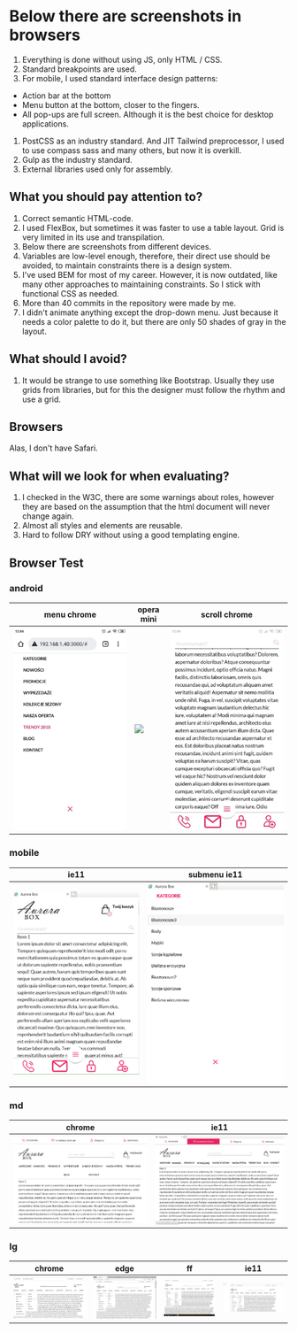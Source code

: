 # Below there are screenshots in browsers

1. Everything is done without using JS, only HTML / CSS.
2. Standard breakpoints are used.
3. For mobile, I used standard interface design patterns:

- Action bar at the bottom
- Menu button at the bottom, closer to the fingers.
- All pop-ups are full screen. Although it is the best choice for desktop applications.

1. PostCSS as an industry standard. And JIT Tailwind preprocessor, I used to use compass sass and many others, but now it is overkill.
2. Gulp as the industry standard.
3. External libraries used only for assembly.

## What you should pay attention to?

1. Correct semantic HTML-code.
2. I used FlexBox, but sometimes it was faster to use a table layout. Grid is very limited in its use and transpilation.
3. Below there are screenshots from different devices.
4. Variables are low-level enough, therefore, their direct use should be avoided, to maintain constraints there is a design system.
5. I've used BEM for most of my career. However, it is now outdated, like many other approaches to maintaining constraints. So I stick with functional CSS as needed.
6. More than 40 commits in the repository were made by me.
7. I didn't animate anything except the drop-down menu. Just because it needs a color palette to do it, but there are only 50 shades of gray in the layout.

## What should I avoid?

1. It would be strange to use something like Bootstrap. Usually they use grids from libraries, but for this the designer must follow the rhythm and use a grid.

## Browsers

Alas, I don't have Safari.

## What will we look for when evaluating?

1. I checked in the W3C, there are some warnings about roles, however they are based on the assumption that the html document will never change again.
2. Almost all styles and elements are reusable.
3. Hard to follow DRY without using a good templating engine.

## Browser Test

### android

| menu chrome                              | opera mini                              | scroll chrome                              |
| ---------------------------------------- | --------------------------------------- | ------------------------------------------ |
| ![](src/results/android-menu-chrome.jpg) | ![](src/results/android-opera-mini.jpg) | ![](src/results/android-scroll-chrome.jpg) |

### mobile

| ie11                             | submenu ie11                             |
| -------------------------------- | ---------------------------------------- |
| ![](src/results/mobile-ie11.PNG) | ![](src/results/mobile-submenu-ie11.PNG) |

### md

| chrome                         | ie11                         |
| ------------------------------ | ---------------------------- |
| ![](src/results/md-chrome.PNG) | ![](src/results/md-ie11.PNG) |

### lg

| chrome                         | edge                         | ff                         | ie11                         |
| ------------------------------ | ---------------------------- | -------------------------- | ---------------------------- |
| ![](src/results/lg-chrome.PNG) | ![](src/results/lg-edge.PNG) | ![](src/results/lg-ff.PNG) | ![](src/results/lg-ie11.PNG) |

